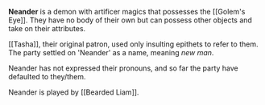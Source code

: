 **Neander** is a demon with artificer magics that possesses the [[Golem's Eye]]. They have no body of their own but can possess other objects and take on their attributes. 

[[Tasha]], their original patron, used only insulting epithets to refer to them. The party settled on 'Neander' as a name, meaning *new man*.

Neander has not expressed their pronouns, and so far the party have defaulted to they/them.

Neander is played by [[Bearded Liam]].
